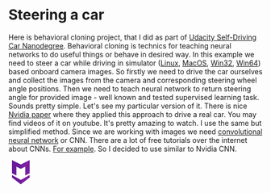 # Steering a car

Here is behavioral cloning project, that I did as part of [Udacity Self-Driving Car Nanodegree](https://www.udacity.com/drive). Behavioral cloning is technics for teaching neural networks to do useful things or behave in desired way. In this example we need to steer a car while driving in simulator ([Linux](https://d17h27t6h515a5.cloudfront.net/topher/2016/November/5831f0f7_simulator-linux/simulator-linux.zip), [MacOS](https://d17h27t6h515a5.cloudfront.net/topher/2016/November/5831f290_simulator-macos/simulator-macos.zip), [Win32](https://d17h27t6h515a5.cloudfront.net/topher/2016/November/5831f4b6_simulator-windows-32/simulator-windows-32.zip), [Win64](https://d17h27t6h515a5.cloudfront.net/topher/2016/November/5831f3a4_simulator-windows-64/simulator-windows-64.zip)) based onboard camera images. So firstly we need to drive the car ourselves and collect the images from the camera and corresponding steering wheel angle positions. Then we need to teach neural network to return steering angle for provided image - well known and tested supervised learning task. Sounds pretty simple. Let's see my particular version of it.
There is nice [Nvidia paper](http://images.nvidia.com/content/tegra/automotive/images/2016/solutions/pdf/end-to-end-dl-using-px.pdf) where they applied this approach to drive a real car. You may find videos of it on youtube. It's pretty amazing to watch. I use the same but simplified method. Since we are working with images we need [convolutional neural network](https://en.wikipedia.org/wiki/Convolutional_neural_network) or CNN. There are a lot of free tutorials over the internet about CNNs. [For example](https://www.udacity.com/course/deep-learning--ud730). So I decided to use similar to Nvidia CNN.

![alt text](https://github.com/adam-p/markdown-here/raw/master/src/common/images/icon48.png "Logo Title Text 1")
